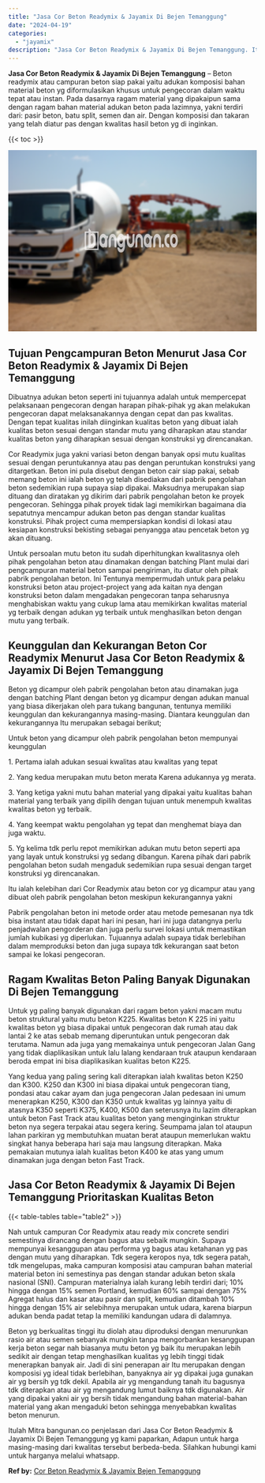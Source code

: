 ```yaml
---
title: "Jasa Cor Beton Readymix & Jayamix Di Bejen Temanggung"
date: "2024-04-19"
categories: 
  - "jayamix"
description: "Jasa Cor Beton Readymix & Jayamix Di Bejen Temanggung. Itulah Mitra bangunan.co penjelasan dari Jasa Cor Beton Readymix & Jayamix Di Bejen Temanggung yg kami..."
---
```


**Jasa Cor Beton Readymix & Jayamix Di Bejen Temanggung** – Beton readymix atau campuran beton siap pakai yaitu adukan komposisi bahan material beton yg diformulasikan khusus untuk pengecoran dalam waktu tepat atau instan. Pada dasarnya ragam material yang dipakaipun sama dengan ragam bahan material adukan beton pada lazimnya, yakni terdiri dari: pasir beton, batu split, semen dan air. Dengan komposisi dan takaran yang telah diatur pas dengan kwalitas hasil beton yg di inginkan.

{{< toc >}}

![Jasa Cor Beton Readymix & Jayamix Di Bejen Temanggung](/images/jasa-cor-readymix-33.png)

## Tujuan Pengcampuran Beton Menurut Jasa Cor Beton Readymix & Jayamix Di Bejen Temanggung

Dibuatnya adukan beton seperti ini tujuannya adalah untuk mempercepat pelaksanaan pengecoran dengan harapan pihak-pihak yg akan melakukan pengecoran dapat melaksanakannya dengan cepat dan pas kwalitas. Dengan tepat kualitas inilah diinginkan kualitas beton yang dibuat ialah kualitas beton sesuai dengan standar mutu yang diharapkan atau standar kualitas beton yang diharapkan sesuai dengan konstruksi yg direncanakan.

Cor Readymix juga yakni variasi beton dengan banyak opsi mutu kualitas sesuai dengan peruntukannya atau pas dengan peruntukan konstruksi yang ditargetkan. Beton ini pula disebut dengan beton cair siap pakai, sebab memang beton ini ialah beton yg telah disediakan dari pabrik pengolahan beton sedemikian rupa supaya siap dipakai. Maksudnya merupakan siap dituang dan diratakan yg dikirim dari pabrik pengolahan beton ke proyek pengecoran. Sehingga pihak proyek tidak lagi memikirkan bagaimana dia sepatutnya mencampur adukan beton pas dengan standar kualitas konstruksi. Pihak project cuma mempersiapkan kondisi di lokasi atau kesiapan konstruksi bekisting sebagai penyangga atau pencetak beton yg akan dituang.

Untuk persoalan mutu beton itu sudah diperhitungkan kwalitasnya oleh pihak pengolahan beton atau dinamakan dengan batching Plant mulai dari pengcampuran material beton sampai pengiriman, itu diatur oleh pihak pabrik pengolahan beton. Ini Tentunya mempermudah untuk para pelaku konstruksi beton atau project-project yang ada kaitan nya dengan konstruksi beton dalam mengadakan pengecoran tanpa seharusnya menghabiskan waktu yang cukup lama atau memikirkan kwalitas material yg terbaik dengan adukan yg terbaik untuk menghasilkan beton dengan mutu yang terbaik.

## Keunggulan dan Kekurangan Beton Cor Readymix Menurut Jasa Cor Beton Readymix & Jayamix Di Bejen Temanggung

Beton yg dicampur oleh pabrik pengolahan beton atau dinamakan juga dengan batching Plant dengan beton yg dicampur dengan adukan manual yang biasa dikerjakan oleh para tukang bangunan, tentunya memiliki keunggulan dan kekurangannya masing-masing. Diantara keunggulan dan kekurangannya Itu merupakan sebagai berikut;

Untuk beton yang dicampur oleh pabrik pengolahan beton mempunyai keunggulan

1\. Pertama ialah adukan sesuai kwalitas atau kwalitas yang tepat

2\. Yang kedua merupakan mutu beton merata Karena adukannya yg merata.

3\. Yang ketiga yakni mutu bahan material yang dipakai yaitu kualitas bahan material yang terbaik yang dipilih dengan tujuan untuk menempuh kwalitas kwalitas beton yg terbaik.

4\. Yang keempat waktu pengolahan yg tepat dan menghemat biaya dan juga waktu.

5\. Yg kelima tdk perlu repot memikirkan adukan mutu beton seperti apa yang layak untuk konstruksi yg sedang dibangun. Karena pihak dari pabrik pengolahan beton sudah mengaduk sedemikian rupa sesuai dengan target konstruksi yg direncanakan.

Itu ialah kelebihan dari Cor Readymix atau beton cor yg dicampur atau yang dibuat oleh pabrik pengolahan beton meskipun kekurangannya yakni

Pabrik pengolahan beton ini metode order atau metode pemesanan nya tdk bisa instant atau tidak dapat hari ini pesan, hari ini juga datangnya perlu penjadwalan pengorderan dan juga perlu survei lokasi untuk memastikan jumlah kubikasi yg diperlukan. Tujuannya adalah supaya tidak berlebihan dalam memproduksi beton dan juga supaya tdk kekurangan saat beton sampai ke lokasi pengecoran.

## Ragam Kwalitas Beton Paling Banyak Digunakan Di Bejen Temanggung

Untuk yg paling banyak digunakan dari ragam beton yakni macam mutu beton struktural yaitu mutu beton K225. Kwalitas beton K 225 ini yaitu kwalitas beton yg biasa dipakai untuk pengecoran dak rumah atau dak lantai 2 ke atas sebab memang diperuntukan untuk pengecoran dak terutama. Namun ada juga yang memakainya untuk pengecoran Jalan Gang yang tidak diaplikasikan untuk lalu lalang kendaraan truk ataupun kendaraan beroda empat ini bisa diaplikasikan kualitas beton K225.

Yang kedua yang paling sering kali diterapkan ialah kwalitas beton K250 dan K300. K250 dan K300 ini biasa dipakai untuk pengecoran tiang, pondasi atau cakar ayam dan juga pengecoran Jalan pedesaan ini umum menerapkan K250, K300 dan K350 untuk kwalitas yg lainnya yaitu di atasnya K350 seperti K375, K400, K500 dan seterusnya itu lazim diterapkan untuk beton Fast Track atau kualitas beton yang menginginkan struktur beton nya segera terpakai atau segera kering. Seumpama jalan tol ataupun lahan parkiran yg membutuhkan muatan berat ataupun memerlukan waktu singkat hanya beberapa hari saja mau langsung diterapkan. Maka pemakaian mutunya ialah kualitas beton K400 ke atas yang umum dinamakan juga dengan beton Fast Track.

## Jasa Cor Beton Readymix & Jayamix Di Bejen Temanggung Prioritaskan Kualitas Beton

{{< table-tables table="table2" >}}

Nah untuk campuran Cor Readymix atau ready mix concrete sendiri semestinya dirancang dengan bagus atau sebaik mungkin. Supaya mempunyai kesanggupan atau performa yg bagus atau ketahanan yg pas dengan mutu yang diharapkan. Tdk segera keropos nya, tdk segera patah, tdk mengelupas, maka campuran komposisi atau campuran bahan material material beton ini semestinya pas dengan standar adukan beton skala nasional (SNI). Campuran materialnya ialah kurang lebih terdiri dari; 10% hingga dengan 15% semen Portland, kemudian 60% sampai dengan 75% Agregat halus dan kasar atau pasir dan split, kemudian ditambah 10% hingga dengan 15% air selebihnya merupakan untuk udara, karena biarpun adukan benda padat tetap Ia memiliki kandungan udara di dalamnya.

Beton yg berkualitas tinggi itu diolah atau diproduksi dengan menurunkan rasio air atau semen sebanyak mungkin tanpa mengorbankan kesanggupan kerja beton segar nah biasanya mutu beton yg baik itu merupakan lebih sedikit air dengan tetap menghasilkan kualitas yg lebih tinggi tidak menerapkan banyak air. Jadi di sini penerapan air Itu merupakan dengan komposisi yg ideal tidak berlebihan, banyaknya air yg dipakai juga gunakan air yg bersih yg tdk dekil. Apabila air yg mengandung tanah itu bagusnya tdk diterapkan atau air yg mengandung lumut baiknya tdk digunakan. Air yang dipakai yakni air yg bersih tidak mengandung bahan material-bahan material yang akan mengaduki beton sehingga menyebabkan kwalitas beton menurun.

Itulah Mitra bangunan.co penjelasan dari Jasa Cor Beton Readymix & Jayamix Di Bejen Temanggung yg kami paparkan, Adapun untuk harga masing-masing dari kwalitas tersebut berbeda-beda. Silahkan hubungi kami untuk harganya melalui whatsapp.

**Ref by:** [Cor Beton Readymix & Jayamix Bejen Temanggung](https://id.wikipedia.org/wiki/Cor)

